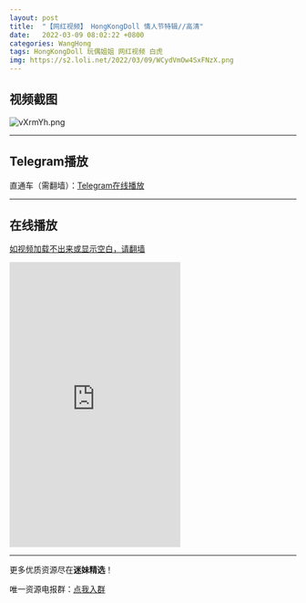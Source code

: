 ```yaml
---
layout: post
title:  "【网红视频】 HongKongDoll 情人节特辑//高清"
date:   2022-03-09 08:02:22 +0800
categories: WangHong
tags: HongKongDoll 玩偶姐姐 网红视频 白虎
img: https://s2.loli.net/2022/03/09/WCydVmOw4SxFNzX.png
---
```



## 视频截图

![vXrmYh.png](https://kanjiantu.top/images/2022/03/08/vXrmYh.png)

* * *
## Telegram播放

直通车（需翻墙）：[Telegram在线播放](https://t.me/mimeijingxuan/3)


* * *
## 在线播放
<u>如视频加载不出来或显示空白，请翻墙</u>

<iframe width="auto" height="500" src="https://www.xvideos.com/embedframe/68974109" frameborder="0" allowfullscreen> </iframe>


* * *
更多优质资源尽在**迷妹精选**！

唯一资源电报群：[点我入群](https://t.me/mimeijingxuan)


